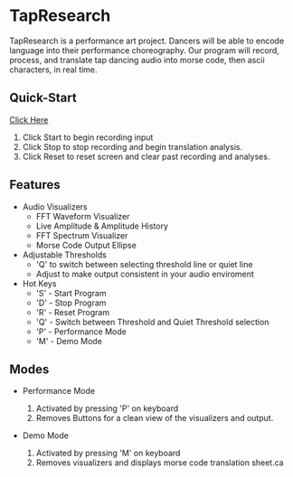 # TapResearch

TapResearch is a performance art project. Dancers will be able to encode language into their performance choreography. Our program will record, process, and translate tap dancing audio into morse code, then ascii characters, in real time.

Quick-Start
-----------
[Click Here](https://devonkay223.github.io/TapResearch)
1. Click Start to begin recording input
2. Click Stop to stop recording and begin translation analysis.
3. Click Reset to reset screen and clear past recording and analyses.

Features
--------
* Audio Visualizers
  - FFT Waveform Visualizer 
  - Live Amplitude & Amplitude History
  - FFT Spectrum Visualizer
  - Morse Code Output Ellipse
* Adjustable Thresholds
  - 'Q' to switch between selecting threshold line or quiet line
  - Adjust to make output consistent in your audio enviroment
* Hot Keys
  - 'S' - Start Program
  - 'D' - Stop Program
  - 'R' - Reset Program
  - 'Q' - Switch between Threshold and Quiet Threshold selection
  - 'P' - Performance Mode
  - 'M' - Demo Mode


Modes
-----
* Performance Mode
  1. Activated by pressing 'P' on keyboard
  2. Removes Buttons for a clean view of the visualizers and output.

* Demo Mode
  1. Activated by pressing 'M' on keyboard
  2. Removes visualizers and displays morse code translation sheet.ca
